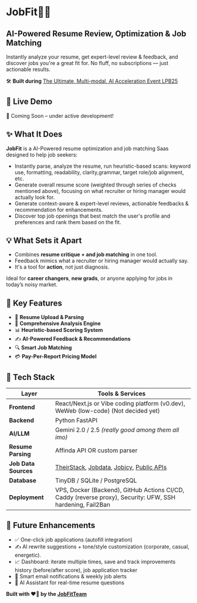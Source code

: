 # JobFit🧠📄

## AI-Powered Resume Review, Optimization & Job Matching

Instantly analyze your resume, get expert-level review & feedback, and discover jobs you're a great fit for. No fluff, no subscriptions — just actionable results.

🛠️ **Built during**
[The Ultimate, Multi-modal, AI Acceleration Event LPB25](https://www.kxsb.org/lpb25)


## 🚀 Live Demo

🧪 Coming Soon – under active development!


## ✨ What It Does

**JobFit** is a AI-Powered resume optimization and job matching Saas designed to help job seekers:

- Instantly parse, analyze the resume, run heuristic-based scans: keyword use, formatting, readability, clarity,grammar, target role/job alignment, etc.
- Generate overall resume score (weighted through series of checks mentioned above), focusing on what recruiter or hiring manager would actually look for.
- Generate context-aware & expert-level reviews, actionable feedbacks & recommendation for enhancements.
- Discover top job openings that best match the user's profile and preferences and rank them based on the fit.


## 💡 What Sets it Apart
- Combines **resume critique + and job matching** in one tool.
- Feedback mimics what a recruiter or hiring manager would actually say.
- It's a tool for **action**, not just diagnosis.

Ideal for **career changers**, **new grads**, or anyone applying for jobs in today’s noisy market.

## 🎯 Key Features

- 📄 **Resume Upload & Parsing** 
- 🧠 **Comprehensive Analysis Engine** 
- 📊 **Heuristic-based Scoring System** 
- ✍️ **AI-Powered Feedback & Recommendations** 
- 🔍 **Smart Job Matching** 
- 💳 **Pay-Per-Report Pricing Model** 


## 🧰 Tech Stack

| Layer         | Tools & Services |
|---------------|------------------|
| **Frontend**  | React/Next.js or Vibe coding platform (v0.dev), WeWeb (low-code) (Not decided yet)|
| **Backend**   | Python FastAPI |
| **AI/LLM**    | Gemini 2.0 / 2.5 *(really good among them all imo)* |
| **Resume Parsing** | Affinda API OR custom parser |
| **Job Data Sources** | [TheirStack](https://theirstack.com/en), [Jobdata](https://jobdataapi.com/), [Jobicy](https://jobicy.com/), [Public APIs](https://publicapis.dev/category/jobs) |
| **Database**  | TinyDB / SQLite / PostgreSQL |
| **Deployment**| VPS, Docker (Backend), GitHub Actions CI/CD, Caddy (reverse proxy), Security: UFW, SSH hardening, Fail2Ban |


## 🔭 Future Enhancements
- ✅ One-click job applications (autofill integration)
- ✍️ AI rewrite suggestions + tone/style customization (corporate, casual, energetic).
- 📈 Dashboard: iterate multiple times, save and track improvements history (before/after score), job application tracker
- 📧 Smart email notifications & weekly job alerts
- 💬 AI Assistant for real-time resume questions


**Built with ❤️‍🔥 by the [JobFitTeam](https://discord.com/channels/1242483589690425405/1357744395817980106)**
